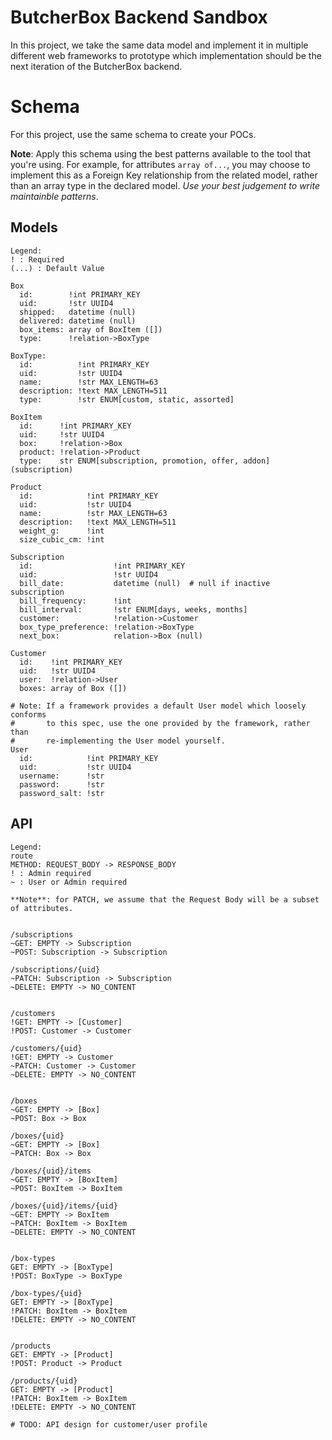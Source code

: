 # ButcherBox Backend Sandbox
In this project, we take the same data model and implement it in
multiple different web frameworks to prototype which implementation
should be the next iteration of the ButcherBox backend.

# Schema
For this project, use the same schema to create your POCs.

**Note**: Apply this schema using the best patterns available to the
tool that you're using. For example, for attributes `array of...`,
you may choose to implement this as a Foreign Key relationship from
the related model, rather than an array type in the declared model.
*Use your best judgement to write maintainble patterns*.

## Models
```
Legend:
! : Required
(...) : Default Value

Box
  id:        !int PRIMARY_KEY
  uid:       !str UUID4
  shipped:   datetime (null)
  delivered: datetime (null)
  box_items: array of BoxItem ([])
  type:      !relation->BoxType

BoxType:
  id:          !int PRIMARY_KEY
  uid:         !str UUID4
  name:        !str MAX_LENGTH=63
  description: !text MAX_LENGTH=511
  type:        !str ENUM[custom, static, assorted]

BoxItem
  id:      !int PRIMARY_KEY
  uid:     !str UUID4
  box:     !relation->Box
  product: !relation->Product
  type:    str ENUM[subscription, promotion, offer, addon] (subscription)

Product
  id:            !int PRIMARY_KEY
  uid:           !str UUID4
  name:          !str MAX_LENGTH=63
  description:   !text MAX_LENGTH=511
  weight_g:      !int
  size_cubic_cm: !int

Subscription
  id:                  !int PRIMARY_KEY
  uid:                 !str UUID4
  bill_date:           datetime (null)  # null if inactive subscription
  bill_frequency:      !int
  bill_interval:       !str ENUM[days, weeks, months]
  customer:            !relation->Customer
  box_type_preference: !relation->BoxType
  next_box:            relation->Box (null)
  
Customer
  id:    !int PRIMARY_KEY
  uid:   !str UUID4
  user:  !relation->User
  boxes: array of Box ([])

# Note: If a framework provides a default User model which loosely conforms
#       to this spec, use the one provided by the framework, rather than
#       re-implementing the User model yourself.
User
  id:            !int PRIMARY_KEY
  uid:           !str UUID4
  username:      !str
  password:      !str
  password_salt: !str
```

## API
```
Legend:
route
METHOD: REQUEST_BODY -> RESPONSE_BODY
! : Admin required
~ : User or Admin required

**Note**: for PATCH, we assume that the Request Body will be a subset
of attributes.


/subscriptions
~GET: EMPTY -> Subscription
~POST: Subscription -> Subscription

/subscriptions/{uid}
~PATCH: Subscription -> Subscription
~DELETE: EMPTY -> NO_CONTENT


/customers
!GET: EMPTY -> [Customer]
!POST: Customer -> Customer

/customers/{uid}
!GET: EMPTY -> Customer
~PATCH: Customer -> Customer
~DELETE: EMPTY -> NO_CONTENT


/boxes
~GET: EMPTY -> [Box]
~POST: Box -> Box

/boxes/{uid}
~GET: EMPTY -> [Box]
~PATCH: Box -> Box

/boxes/{uid}/items
~GET: EMPTY -> [BoxItem]
~POST: BoxItem -> BoxItem

/boxes/{uid}/items/{uid}
~GET: EMPTY -> BoxItem
~PATCH: BoxItem -> BoxItem
~DELETE: EMPTY -> NO_CONTENT


/box-types
GET: EMPTY -> [BoxType]
!POST: BoxType -> BoxType

/box-types/{uid}
GET: EMPTY -> [BoxType]
!PATCH: BoxItem -> BoxItem
!DELETE: EMPTY -> NO_CONTENT


/products
GET: EMPTY -> [Product]
!POST: Product -> Product

/products/{uid}
GET: EMPTY -> [Product]
!PATCH: BoxItem -> BoxItem
!DELETE: EMPTY -> NO_CONTENT

# TODO: API design for customer/user profile
```
